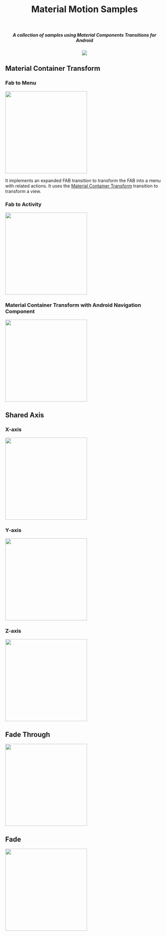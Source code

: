 <h1 align="center">Material Motion Samples</h1></br>

<h5 align="center">
A collection of samples using Material Components Transitions for Android
</h5>

<p align="center">
<img src="https://github.com/serbelga/material_motion_samples/workflows/Android%20CI/badge.svg">
</p>

<h2>Material Container Transform</h2>

<h3 align="left">Fab to Menu</h3>

<img align="center" width="260" src="./screenshots/fab_to_menu.gif">

It implements an expanded FAB transition to transform the FAB into a menu with related actions. It uses the [Material Container Transform](https://material.io/design/motion/the-motion-system.html#container-transform) transition to transform a view.

<h3 align="left">Fab to Activity</h3>

<img align="center" width="260" src="./screenshots/fab_to_activity.gif">

<h3 align="left">Material Container Transform with Android Navigation Component</h3>

<img align="center" width="260" src="./navigation_container_transform.gif">

<h2 align="left">Shared Axis</h2>

<h3 align="left">X-axis</h3>

<img align="center" src="./screenshots/shared_axis_x.gif" width="260">

<h3 align="left">Y-axis</h3>

<img align="center" src="./screenshots/shared_axis_y.gif" width="260">

<h3 align="left">Z-axis</h3>

<img align="center" src="./screenshots/shared_axis_z.gif" width="260">

<h2 align="left">Fade Through</h2>

<img align="center" src="./screenshots/fade_through.gif" width="260">

<h2 align="left">Fade</h2>

<img align="center" src="./screenshots/fade_fab.gif" width="260">
